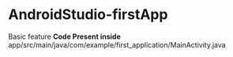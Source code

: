 # AndroidStudio-firstApp
Basic feature
<b>Code Present inside</b>
app/src/main/java/com/example/first_application/MainActivity.java
